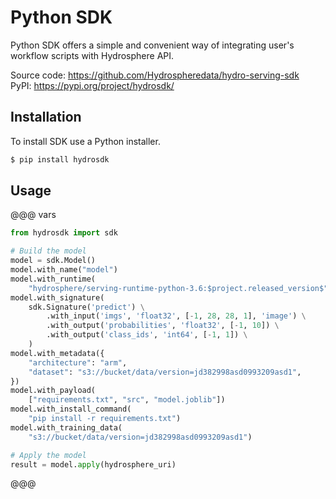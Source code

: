 
# Python SDK

Python SDK offers a simple and convenient way of integrating user's workflow scripts with Hydrosphere API. 

Source code: https://github.com/Hydrospheredata/hydro-serving-sdk<br>
PyPI: https://pypi.org/project/hydrosdk/

## Installation 

To install SDK use a Python installer. 

```sh
$ pip install hydrosdk
```


## Usage

@@@ vars
```python
from hydrosdk import sdk

# Build the model
model = sdk.Model()
model.with_name("model")
model.with_runtime(
    "hydrosphere/serving-runtime-python-3.6:$project.released_version$")
model.with_signature(
    sdk.Signature('predict') \
        .with_input('imgs', 'float32', [-1, 28, 28, 1], 'image') \
        .with_output('probabilities', 'float32', [-1, 10]) \
        .with_output('class_ids', 'int64', [-1, 1]) \
    )
model.with_metadata({
    "architecture": "arm",
    "dataset": "s3://bucket/data/version=jd382998asd0993209asd1",
})
model.with_payload(
    ["requirements.txt", "src", "model.joblib"])
model.with_install_command(
    "pip install -r requirements.txt")
model.with_training_data(
    "s3://bucket/data/version=jd382998asd0993209asd1")

# Apply the model
result = model.apply(hydrosphere_uri)
```
@@@